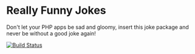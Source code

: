 # Really Funny Jokes

Don't let your PHP apps be sad and gloomy, insert this joke package and never be without a good joke again!

[![Build Status](https://travis-ci.com/bagwaa/really-funny-jokes.svg?branch=master)](https://travis-ci.com/bagwaa/really-funny-jokes)